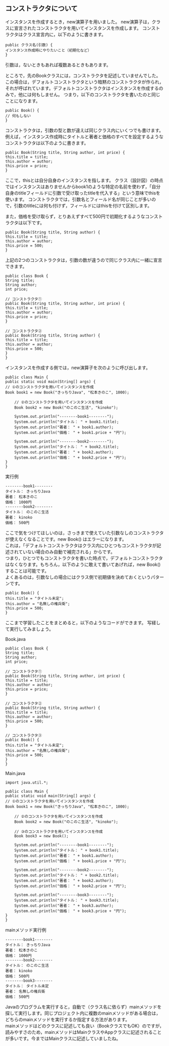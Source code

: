 ## コンストラクタについて
インスタンスを作成するとき，new演算子を用いました。
new演算子は，クラスに宣言されたコンストラクタを用いてインスタンスを作成します。
コンストラクタはクラス宣言内に，以下のように書きます。
```
public クラス名(引数) {
インスタンス作成時にやりたいこと（初期化など）
}
```
引数は，ないときもあれば複数あるときもあります。

ところで，先のBookクラスには，コンストラクタを記述していませんでした。
この場合は，デフォルトコンストラクタという暗黙のコンストラクタが作られ，それが呼ばれています。デフォルトコンストラクタはインスタンスを作成するのみで，他には何もしません。
つまり，以下のコンストラクタを書いたのと同じことになります。
```
public Book() {
// 何もしない
}
```

コンストラクタは，引数の型と数が違えば同じクラス内にいくつでも書けます。
例えば，インスタンス作成時にタイトルと著者と価格のすべてを設定するようなコンストラクタは以下のように書きます。
```
public Book(String title, String author, int price) {
this.title = title;
this.author = author;
this.price = price;
}
```
ここで，thisとは自分自身のインスタンスを指します。
クラス（設計図）の時点ではインスタンスはありませんからbook1のような特定の名前を使わず，「自分自身のtitleフィールドに引数で受け取ったtitleを代入する」という意味でthisを使います。
コンストラクタでは，引数名とフィールド名が同じことが多いので，引数のtitleには何も付けず，フィールドにはthisを付けて区別します。

また，価格を受け取らず，とりあえずすべて500円で初期化するようなコンストラクタは以下です。
```
public Book(String title, String author) {
this.title = title;
this.author = author;
this.price = 500;
}
```
上記の2つのコンストラクタは，引数の数が違うので同じクラス内に一緒に宣言できます。
```
public class Book {
String title;
String author;
int price;

// コンストラクタ①
public Book(String title, String author, int price) {
this.title = title;
this.author = author;
this.price = price;
}

// コンストラクタ②
public Book(String title, String author) {
this.title = title;
this.author = author;
this.price = 500;
}
}
```

インスタンスを作成する側では，new演算子を次のように呼び出します。
```
public class Main {
public static void main(String[] args) {
// ①のコンストラクタを用いてインスタンスを作成
Book book1 = new Book("きっちりJava", "松本きのこ", 1000);

    // ②のコンストラクタを用いてインスタンスを作成
    Book book2 = new Book("のこのこ生活", "kinoko");

    System.out.println("--------book1--------");
    System.out.println("タイトル： " + book1.title);
    System.out.println("著者： " + book1.author);
    System.out.println("価格： " + book1.price + "円");
    
    System.out.println("--------book2--------");
    System.out.println("タイトル： " + book2.title);
    System.out.println("著者： " + book2.author);
    System.out.println("価格： " + book2.price + "円");
}
}
```

実行例
```
--------book1--------
タイトル： きっちりJava
著者： 松本きのこ
価格： 1000円
--------book2--------
タイトル： のこのこ生活
著者： kinoko
価格： 500円
```
ここで気をつけてほしいのは，さっきまで使えていた引数なしのコンストラクタが使えなくなることです。new Book() はエラーになります。  
これは，「デフォルトコンストラクタはクラス内にひとつもコンストラクタが記述されていない場合のみ自動で補完される」からです。  
つまり，ひとつでもコンストラクタを書いた時点で，デフォルトコンストラクタはなくなります。もちろん，以下のように敢えて書いてあげれば，new Book()することは可能です。  
よくあるのは，引数なしの場合にはクラス側で初期値を決めておくというパターンです。
```
public Book() {
this.title = "タイトル未定";
this.author = "名無しの権兵衛";
this.price = 500;
}
```

ここまで学習したことをまとめると，以下のようなコードができます。
写経して実行してみましょう。

Book.java
```
public class Book {
String title;
String author;
int price;

// コンストラクタ①
public Book(String title, String author, int price) {
this.title = title;
this.author = author;
this.price = price;
}

// コンストラクタ②
public Book(String title, String author) {
this.title = title;
this.author = author;
this.price = 500;
}

// コンストラクタ③
public Book() {
this.title = "タイトル未定";
this.author = "名無しの権兵衛";
this.price = 500;
}
}
```

Main.java
```
import java.util.*;

public class Main {
public static void main(String[] args) {
// ①のコンストラクタを用いてインスタンスを作成
Book book1 = new Book("きっちりJava", "松本きのこ", 1000);

    // ②のコンストラクタを用いてインスタンスを作成
    Book book2 = new Book("のこのこ生活", "kinoko");

    // ③のコンストラクタを用いてインスタンスを作成
    Book book3 = new Book();

    System.out.println("--------book1--------");
    System.out.println("タイトル： " + book1.title);
    System.out.println("著者： " + book1.author);
    System.out.println("価格： " + book1.price + "円");

    System.out.println("--------book2--------");
    System.out.println("タイトル： " + book2.title);
    System.out.println("著者： " + book2.author);
    System.out.println("価格： " + book2.price + "円");

    System.out.println("--------book3--------");
    System.out.println("タイトル： " + book3.title);
    System.out.println("著者： " + book3.author);
    System.out.println("価格： " + book3.price + "円");
}
}
```

mainメソッド実行例
```
--------book1--------
タイトル： きっちりJava
著者： 松本きのこ
価格： 1000円
--------book2--------
タイトル： のこのこ生活
著者： kinoko
価格： 500円
--------book3--------
タイトル： タイトル未定
著者： 名無しの権兵衛
価格： 500円
```

Javaのプログラムを実行すると，自動で（クラス名に依らず）mainメソッドを探して実行します。同じプロジェクト内に複数のmainメソッドがある場合は，どちらのmainメソッドを実行するか指定する方法があります。  
mainメソッドはどのクラスに記述しても良い（BookクラスでもOK）のですが，読みやすさのため，mainメソッドはMainクラスやAppクラスに記述されることが多いです。今まではMainクラスに記述していましたね。